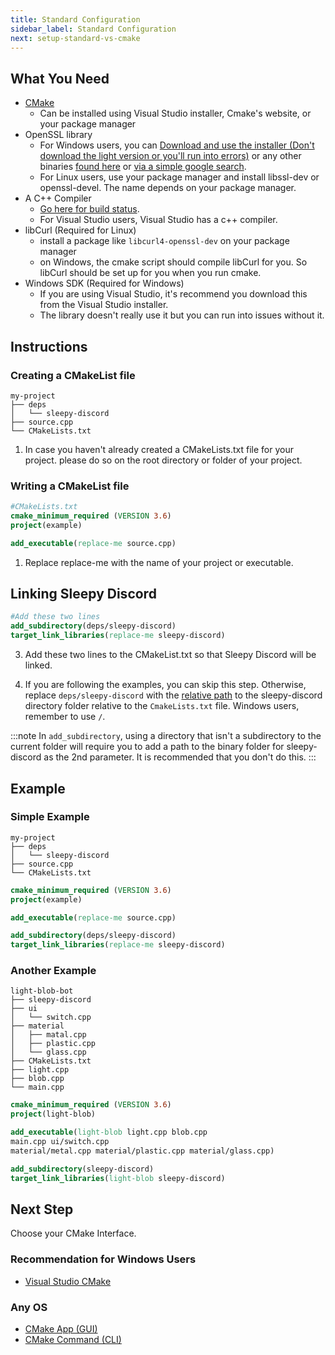 ```yaml
---
title: Standard Configuration
sidebar_label: Standard Configuration
next: setup-standard-vs-cmake
---
```


## What You Need

 * [CMake](https://cmake.org/download/)
   * Can be installed using Visual Studio installer, Cmake's website, or your package manager
 * OpenSSL library
   * For Windows users, you can [Download and use the installer (Don't download the light version or you'll run into errors)](https://slproweb.com/products/Win32OpenSSL.html) or any other binaries [found here](https://wiki.openssl.org/index.php/Binaries) or [via a simple google search](https://www.google.com/search?q=openssl+windows+precompiled).
   * For Linux users, use your package manager and install libssl-dev or openssl-devel. The name depends on your package manager.
 * A C++ Compiler
   * [Go here for build status](https://github.com/yourWaifu/sleepy-discord#build-status).
   * For Visual Studio users, Visual Studio has a c++ compiler.
 * libCurl (Required for Linux)
   * install a package like ``libcurl4-openssl-dev`` on your package manager
   * on Windows, the cmake script should compile libCurl for you. So libCurl should be set up for you when you run cmake.
 * Windows SDK (Required for Windows)
   * If you are using Visual Studio, it's recommend you download this from the Visual Studio installer.
   * The library doesn't really use it but you can run into issues without it.

## Instructions

### Creating a CMakeList file

```shell
my-project
├── deps
│   └── sleepy-discord
├── source.cpp
└── CMakeLists.txt
```

 1. In case you haven't already created a CMakeLists.txt file for your project. please do so on the root directory or folder of your project.

### Writing a CMakeList file

```cmake
#CMakeLists.txt
cmake_minimum_required (VERSION 3.6)
project(example)

add_executable(replace-me source.cpp)
```

 1. Replace replace-me with the name of your project or executable.

## Linking Sleepy Discord

```cmake
#Add these two lines
add_subdirectory(deps/sleepy-discord)
target_link_libraries(replace-me sleepy-discord)
```

 3. Add these two lines to the CMakeList.txt so that Sleepy Discord will be linked.

 4. If you are following the examples, you can skip this step. Otherwise, replace ``deps/sleepy-discord`` with the [relative path](https://en.wikipedia.org/wiki/Path_(computing)#Absolute_and_relative_paths) to the sleepy-discord directory folder relative to the ``CmakeLists.txt`` file. Windows users, remember to use ``/``.

:::note
In ``add_subdirectory``, using a directory that isn't a subdirectory to the current folder will require you to add a path to the binary folder for sleepy-discord as the 2nd parameter. It is recommended that you don't do this.
:::

## Example

### Simple Example

```shell
my-project
├── deps
│   └── sleepy-discord
├── source.cpp
└── CMakeLists.txt
```

```cmake
cmake_minimum_required (VERSION 3.6)
project(example)

add_executable(replace-me source.cpp)

add_subdirectory(deps/sleepy-discord)
target_link_libraries(replace-me sleepy-discord)
```

### Another Example

```shell
light-blob-bot
├── sleepy-discord
├── ui
│   └── switch.cpp
├── material
│   ├── matal.cpp
│   ├── plastic.cpp
│   └── glass.cpp
├── CMakeLists.txt
├── light.cpp
├── blob.cpp
└── main.cpp
```

```cmake
cmake_minimum_required (VERSION 3.6)
project(light-blob)

add_executable(light-blob light.cpp blob.cpp
main.cpp ui/switch.cpp
material/metal.cpp material/plastic.cpp material/glass.cpp)

add_subdirectory(sleepy-discord)
target_link_libraries(light-blob sleepy-discord)
```

## Next Step

Choose your CMake Interface.

### Recommendation for Windows Users
 * [Visual Studio CMake](setup-standard-vs-cmake)

### Any OS
 * [CMake App (GUI)](setup-standard-gui)
 * [CMake Command (CLI)](setup-standard-cli)